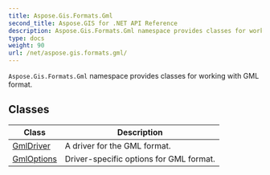 ```yaml
---
title: Aspose.Gis.Formats.Gml
second_title: Aspose.GIS for .NET API Reference
description: Aspose.Gis.Formats.Gml namespace provides classes for working with GML format.
type: docs
weight: 90
url: /net/aspose.gis.formats.gml/
---
```

`Aspose.Gis.Formats.Gml` namespace provides classes for working with GML format.

## Classes

| Class | Description |
| --- | --- |
| [GmlDriver](./gmldriver/) | A driver for the GML format. |
| [GmlOptions](./gmloptions/) | Driver-specific options for GML format. |


